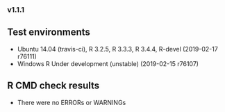 
### v1.1.1

## Test environments

- Ubuntu 14.04 (travis-ci), R 3.2.5, R 3.3.3, R 3.4.4, R-devel (2019-02-17 r76111)
- Windows R Under development (unstable) (2019-02-15 r76107) 

## R CMD check results

- There were no ERRORs or WARNINGs

